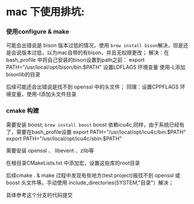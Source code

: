 
# mac 下使用排坑:

### 使用configure & make

可能会出错说是 bison 版本过低的情况，使用 `brew install bison`解决，但是还是会说版本过低，以为mac自带的有bison，并且无权限更改；
解决：在bash_profile 中将自己安装的bison设置到path之前：  export PATH="/usr/local/opt/bison/bin:$PATH"
 设置LDFLAGS 环境变量 使用-L添加bisonlib的目录 


后续可能还会出错说是找不到 openssl 中的头文件；
同理：设置CPPFLAGS 环境变量，使用-I添加头文件目录


### cmake 构建

需要安装 boost; `brew install boost`
boost 依赖icu4c,同样，由于系统已经有了，需要在bash_profile设置 
export PATH="/usr/local/opt/icu4c/bin:$PATH"
export PATH="/usr/local/opt/icu4c/sbin:$PATH"

 需要安装 openssl 、 libevent 、zlib等

在根目录CMakeLists.txt 中添加宏，设置这些库的root目录

后续cmake . & make 过程中发现有些地方(test project)报找不到 openssl 或 boost 头文件等。手动使用 include_directories(SYSTEM,"目录"）解决；

具体参考这个分支的代码提交
